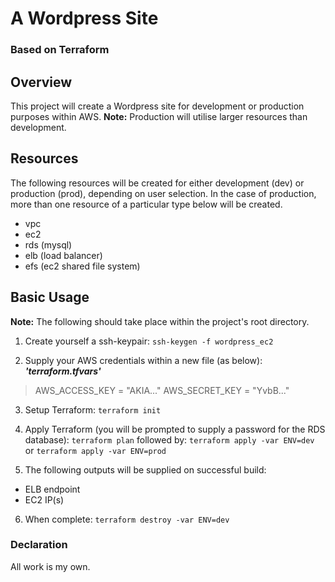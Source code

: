 # A Wordpress Site
### Based on Terraform

## Overview
This project will create a Wordpress site for development or production purposes within AWS.
**Note:** Production will utilise larger resources than development.

## Resources
The following resources will be created for either development (dev) or production (prod), depending on user selection. In the case of production, more than one resource of a particular type below will be created.
 * vpc
 * ec2
 * rds (mysql)
 * elb (load balancer)
 * efs (ec2 shared file system)

## Basic Usage

**Note:** The following should take place within the project's root directory.

1) Create yourself a ssh-keypair:
`ssh-keygen -f wordpress_ec2`

2) Supply your AWS credentials within a new file (as below): *__'terraform.tfvars'__*
>AWS_ACCESS_KEY = "AKIA..."
>AWS_SECRET_KEY = "YvbB..."

3) Setup Terraform:
`terraform init`

4) Apply Terraform (you will be prompted to supply a password for the RDS database):
`terraform plan` followed by:
`terraform apply -var ENV=dev` or `terraform apply -var ENV=prod`

5) The following outputs will be supplied on successful build:
 * ELB endpoint
 * EC2 IP(s)

 6) When complete:
 `terraform destroy -var ENV=dev`
 
 ### Declaration
 All work is my own.
